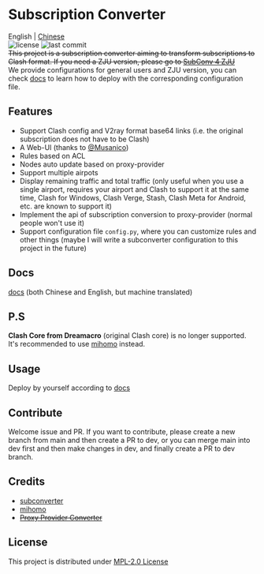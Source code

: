 # Subscription Converter
English | [Chinese](README_CN.md)  
![license](https://img.shields.io/github/license/SubConv/SubConv) ![last commit](https://img.shields.io/github/last-commit/SubConv/SubConv)  
~~This project is a subscription converter aiming to transform subscriptions to Clash format. If you need a ZJU version, please go to [SubConv 4 ZJU](https://github.com/SubConv/SubConv-4-ZJU)~~  
We provide configurations for general users and ZJU version, you can check [docs](https://subconv.is-sb.com) to learn how to deploy with the corresponding configuration file.  

## Features
- Support Clash config and V2ray format base64 links (i.e. the original subscription does not have to be Clash)  
- A Web-UI (thanks to [@Musanico](https://github.com/musanico))  
- Rules based on ACL  
- Nodes auto update based on proxy-provider  
- Support multiple airpots  
- Display remaining traffic and total traffic (only useful when you use a single airport, requires your airport and Clash to support it at the same time, Clash for Windows, Clash Verge, Stash, Clash Meta for Android, etc. are known to support it)  
- Implement the api of subscription conversion to proxy-provider (normal people won't use it)  
- Support configuration file `config.py`, where you can customize rules and other things (maybe I will write a subconverter configuration to this project in the future)  

## Docs
[docs](https://subconv.is-sb.com) (both Chinese and English, but machine translated)  

## P.S
**Clash Core from Dreamacro** (original Clash core) is no longer supported. It's recommended to use [mihomo](https://github.com/MetaCubeX/mihomo) instead.

## Usage
Deploy by yourself according to [docs](https://subconv.is-sb.com)  

## Contribute
Welcome issue and PR. If you want to contribute, please create a new branch from main and then create a PR to dev, or you can merge main into dev first and then make changes in dev, and finally create a PR to dev branch.  

## Credits
- [subconverter](https://github.com/tindy2013/subconverter)  
- [mihomo](https://github.com/MetaCubeX/mihomo)  
- ~~[Proxy Provider Converter](https://github.com/qier222/proxy-provider-converter)~~  

## License
This project is distributed under [MPL-2.0 License](https://github.com/SubConv/SubConv/blob/main/LICENSE)  